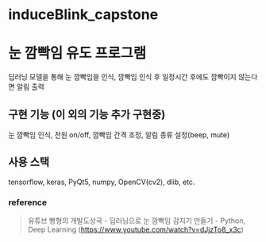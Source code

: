 # induceBlink_capstone
# 눈 깜빡임 유도 프로그램
딥러닝 모델을 통해 눈 깜빡임을 인식, 깜빡임 인식 후 일정시간 후에도 깜빡이지 않는다면 알림 출력

## 구현 기능 (이 외의 기능 추가 구현중)
눈 깜빡임 인식, 전원 on/off, 깜빡임 간격 조정, 알림 종류 설정(beep, mute)

## 사용 스택
tensorflow, keras, PyQt5, numpy, OpenCV(cv2), dlib, etc.


### reference
> 유튜브 빵형의 개발도상국 - 딥러닝으로 눈 깜빡임 감지기 만들기 - Python, Deep Learning (https://www.youtube.com/watch?v=dJjzTo8_x3c)




